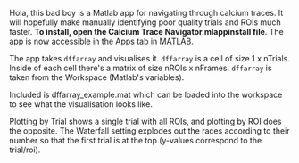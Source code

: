 Hola, this bad boy is a Matlab app for navigating through calcium traces. It will hopefully make manually identifying poor quality trials and ROIs much faster. **To install, open the Calcium Trace Navigator.mlappinstall file**. The app is now accessible in the Apps tab in MATLAB.

The app takes `dffarray` and visualises it. `dffarray` is a cell of size 1 x nTrials. Inside of each cell there's a matrix of size nROIs x nFrames. `dffarray` is taken from the Workspace (Matlab's variables).

Included is dffarray_example.mat which can be loaded into the workspace to see what the visualisation looks like.

Plotting by Trial shows a single trial with all ROIs, and plotting by ROI does the opposite. The Waterfall setting explodes out the races according to their number so that the first trial is at the top (y-values correspond to the trial/roi).